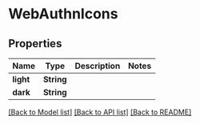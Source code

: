 # WebAuthnIcons

## Properties
Name | Type | Description | Notes
------------ | ------------- | ------------- | -------------
**light** | **String** |  | 
**dark** | **String** |  | 

[[Back to Model list]](../README.md#documentation-for-models) [[Back to API list]](../README.md#documentation-for-api-endpoints) [[Back to README]](../README.md)


